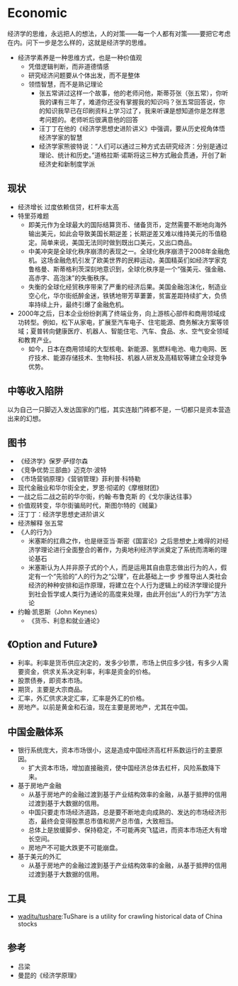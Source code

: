 # Economic

经济学的思维，永远把人的想法，人的对策——每一个人都有对策——要把它考虑在内。问下一步是怎么样的，这就是经济学的思维。

* 经济学素养是一种思维方式，也是一种价值观
	- 凭借逻辑判断，而非道德情感
	- 研究经济问题要从个体出发，而不是整体
	- 领悟智慧，而不是熟记理论
		+ 张五常讲过这样一个故事，他的老师问他，斯蒂芬张（张五常），你听我的课有三年了，难道你还没有掌握我的知识吗？张五常回答说，你的知识我早已在印刷资料上学习过了，我来听课是想知道你是怎样思考问题的。老师听后很满意他的回答
		+ 汪丁丁在他的《经济学思想史进阶讲义》中强调，要从历史视角体悟经济学家的智慧
		+ 经济学家熊彼特说：“人们可以通过三种方式去研究经济：分别是通过理论、统计和历史。”道格拉斯·诺斯将这三种方式融会贯通，开创了新经济史和新制度学派

## 现状

* 经济增长 过度依赖信贷，杠杆率太高
* 特里芬难题
	- 即美元作为全球最大的国际结算货币、储备货币，定然需要不断地向海外输出美元，如此会导致美国长期逆差；长期逆差又难以维持美元的币值稳定。简单来说，美国无法同时做到既出口美元，又出口商品。
	- 中美冲突是全球化秩序崩溃的表现之一。全球化秩序崩溃于2008年金融危机。这场金融危机引发了欧美世界的民粹运动，美国精英们如经济学家克鲁格曼、斯蒂格利茨深刻地意识到，全球化秩序是一个“强美元、强金融、高赤字、高泡沫”的失衡秩序。
	- 失衡的全球化经贸秩序带来了严重的经济后果。美国金融泡沫化，制造业空心化，华尔街纸醉金迷，铁锈地带芳草萋萋，贫富差距持续扩大，负债率持续上升，最终引爆了金融危机。
* 2000年之后，日本企业纷纷剥离了终端业务，向上游核心部件和商用领域成功转型。例如，松下从家电，扩展至汽车电子、住宅能源、商务解决方案等领域；夏普转向健康医疗、机器人、智能住宅、汽车、食品、水、空气安全领域和教育产业。
	- 如今，日本在商用领域的大型核电、新能源、氢燃料电池、电力电网、医疗技术、能源存储技术、生物科技、机器人研发及高精软等建立全球竞争优势。

## 中等收入陷阱

以为自己一只脚迈入发达国家的门槛，其实连敲门砖都不是，一切都只是资本营造出来的幻想。

## 图书

* 《经济学》保罗·萨缪尔森
* 《竞争优势三部曲》迈克尔·波特
* 《市场营销原理》《营销管理》菲利普·科特勒
* 现代金融业和华尔街全史，罗恩·彻诺的《摩根财团》
* 一战之后二战之前的华尔街，约翰·布鲁克斯 的《戈尔康达往事》
* 价值观转变，华尔街骗局时代，斯图尔特的《贼巢》
* 汪丁丁：经济学思想史进阶讲义
* 经济解释 张五常
* 《人的行为》
	- 米塞斯的扛鼎之作，也是继亚当·斯密《国富论》之后思想史上难得的对经济学理论进行全面整合的著作，为奥地利经济学派奠定了系统而清晰的理论基石
	- 米塞斯认为人并非原子式的个人，而是运用其自由意志做出行为的人，假定有一个“先验的”人的行为之“公理”，在此基础上一步 步推导出人类社会经济的种种安排和运作原理，将建立在个人行为逻辑上的经济学理论提升到社会哲学或人类行为通论的高度来处理，由此开创出“人的行为学”方法论
* 约翰·凯恩斯（John Keynes）
	- 《货币、利息和就业通论》

## 《Option  and  Future》

* 利率。利率是货币供应决定的，发多少钞票，市场上供应多少钱，有多少人需要资金，供求关系决定利率，利率是资金的价格。
* 股票债券，即资本市场。
* 期货，主要是大宗商品。
* 汇率，外汇供求决定汇率，汇率是外汇的价格。
* 房地产。以前是黄金和石油，现在主要是房地产，尤其在中国。

## 中国金融体系

* 银行系统庞大，资本市场很小，这是造成中国经济高杠杆系数运行的主要原因。
    - 扩大资本市场，增加直接融资，使中国经济总体去杠杆，风险系数降下来。
* 基于房地产金融
    - 从基于房地产的金融过渡到基于产业结构效率的金融，从基于抵押的信用过渡到基于大数据的信用。
    - 中国只要走市场经济道路，总是要不断地走向成熟的、发达的市场经济形态，最终会变得股票总市值和房产总市值，大致相当。
    - 总体上是放缓脚步、保持稳定，不可能再突飞猛进，而资本市场还大有增长空间。
    - 房地产不可能大跌更不可能崩盘。
* 基于美元的外汇
    - 从基于房地产的金融过渡到基于产业结构效率的金融，从基于抵押的信用过渡到基于大数据的信用。

## 工具

* [waditu/tushare](https://github.com/waditu/tushare):TuShare is a utility for crawling historical data of China stocks

## 参考

* 吕梁
* 曼昆的《经济学原理》
